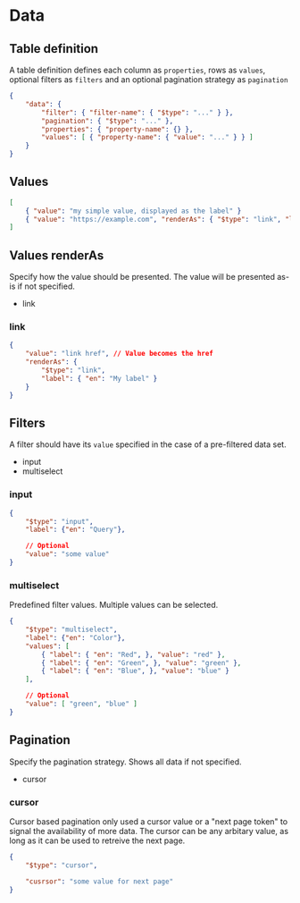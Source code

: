 # Data

## Table definition

A table definition defines each column as `properties`, rows as `values`, optional filters as `filters` and an optional pagination strategy as `pagination`

```json
{
    "data": {
        "filter": { "filter-name": { "$type": "..." } },
        "pagination": { "$type": "..." },
        "properties": { "property-name": {} },
        "values": [ { "property-name": { "value": "..." } } ]
    }
}
```

## Values

```json
[
    { "value": "my simple value, displayed as the label" }
    { "value": "https://example.com", "renderAs": { "$type": "link", "label": { "en": "Example" } } }
]
```

## Values renderAs

Specify how the value should be presented. The value will be presented as-is if not specified.

- link

### link

```json
{
    "value": "link href", // Value becomes the href
    "renderAs": {
        "$type": "link",
        "label": { "en": "My label" }
    }
}
```

## Filters

A filter should have its `value` specified in the case of a pre-filtered data set.

- input
- multiselect

### input

```json
{
    "$type": "input",
    "label": {"en": "Query"},

    // Optional
    "value": "some value"
}
```

### multiselect

Predefined filter values. Multiple values can be selected.

```json
{
    "$type": "multiselect",
    "label": {"en": "Color"},
    "values": [
        { "label": { "en": "Red", }, "value": "red" },
        { "label": { "en": "Green", }, "value": "green" },
        { "label": { "en": "Blue", }, "value": "blue" }
    ],

    // Optional
    "value": [ "green", "blue" ]
}
```

## Pagination

Specify the pagination strategy. Shows all data if not specified.

- cursor

### cursor

Cursor based pagination only used a cursor value or a "next page token" to signal the availability of more data. The cursor can be any arbitary value, as long as it can be used to retreive the next page.

```json
{
    "$type": "cursor",

    "cusrsor": "some value for next page"
}
```